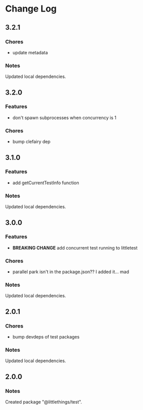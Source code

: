 # Change Log

## 3.2.1

### Chores

- update metadata

### Notes

Updated local dependencies.

## 3.2.0

### Features

- don't spawn subprocesses when concurrency is 1

### Chores

- bump clefairy dep

## 3.1.0

### Features

- add getCurrentTestInfo function

### Notes

Updated local dependencies.

## 3.0.0

### Features

- **BREAKING CHANGE** add concurrent test running to littletest

### Chores

- parallel park isn't in the package.json?? I added it... mad

### Notes

Updated local dependencies.

## 2.0.1

### Chores

- bump devdeps of test packages

### Notes

Updated local dependencies.

## 2.0.0

### Notes

Created package "@littlethings/test".

